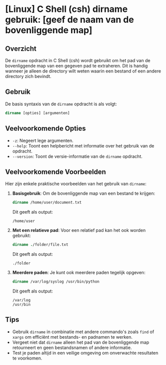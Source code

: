 # [Linux] C Shell (csh) dirname gebruik: [geef de naam van de bovenliggende map]

## Overzicht
De `dirname` opdracht in C Shell (csh) wordt gebruikt om het pad van de bovenliggende map van een gegeven pad te extraheren. Dit is handig wanneer je alleen de directory wilt weten waarin een bestand of een andere directory zich bevindt.

## Gebruik
De basis syntaxis van de `dirname` opdracht is als volgt:

```csh
dirname [opties] [argumenten]
```

## Veelvoorkomende Opties
- `-z`: Negeert lege argumenten.
- `--help`: Toont een helpbericht met informatie over het gebruik van de opdracht.
- `--version`: Toont de versie-informatie van de `dirname` opdracht.

## Veelvoorkomende Voorbeelden
Hier zijn enkele praktische voorbeelden van het gebruik van `dirname`:

1. **Basisgebruik**:
   Om de bovenliggende map van een bestand te krijgen:
   ```csh
   dirname /home/user/document.txt
   ```
   Dit geeft als output:
   ```
   /home/user
   ```

2. **Met een relatieve pad**:
   Voor een relatief pad kan het ook worden gebruikt:
   ```csh
   dirname ./folder/file.txt
   ```
   Dit geeft als output:
   ```
   ./folder
   ```

3. **Meerdere paden**:
   Je kunt ook meerdere paden tegelijk opgeven:
   ```csh
   dirname /var/log/syslog /usr/bin/python
   ```
   Dit geeft als output:
   ```
   /var/log
   /usr/bin
   ```

## Tips
- Gebruik `dirname` in combinatie met andere commando's zoals `find` of `xargs` om efficiënt met bestands- en padnamen te werken.
- Vergeet niet dat `dirname` alleen het pad van de bovenliggende map retourneert en geen bestandsnamen of andere informatie.
- Test je paden altijd in een veilige omgeving om onverwachte resultaten te voorkomen.